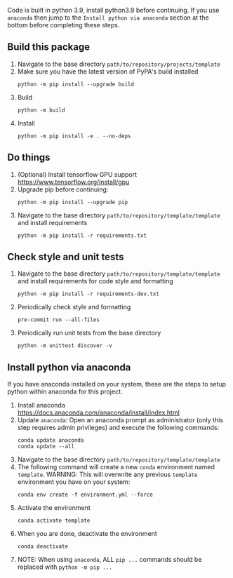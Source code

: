 Code is built in python 3.9, install python3.9 before continuing.  If you use `anaconda` then jump to the `Install python via anaconda` section at the bottom before completing these steps.  

## Build this package
1. Navigate to the base directory `path/to/repository/projects/template`
2. Make sure you have the latest version of PyPA's build installed
    ```
    python -m pip install --upgrade build
    ```
3. Build
    ```
    python -m build
    ```
4. Install
    ```
    python -m pip install -e . --no-deps
    ```

## Do things
1. (Optional) Install tensorflow GPU support https://www.tensorflow.org/install/gpu
2. Upgrade pip before continuing:
    ```
    python -m pip install --upgrade pip
    ```
3. Navigate to the base directory `path/to/repository/template/template` and install requirements
    ```
    python -m pip install -r requirements.txt
    ```

## Check style and unit tests
1. Navigate to the base directory `path/to/repository/template/template` and install requirements for code style and formatting
    ```
    python -m pip install -r requirements-dev.txt
    ```
2. Periodically check style and formatting
    ```
    pre-commit run --all-files
    ```
3. Periodically run unit tests from the base directory
    ```
    python -m unittest discover -v
    ```

## Install python via anaconda
If you have anaconda installed on your system, these are the steps to setup python within anaconda for this project.

1. Install anaconda https://docs.anaconda.com/anaconda/install/index.html
2. Update `anaconda`: Open an anaconda prompt as administrator (only this step requires admin privileges) and execute the following commands:
   ```
   conda update anaconda
   conda update --all
   ```
3. Navigate to the base directory `path/to/repository/template/template`
4. The following command will create a new `conda` environment named `template`.  WARNING: This will overwrite any previous `template` environment you have on your system:
   ```
   conda env create -f environment.yml --force
   ```
4. Activate the environment
   ```
   conda activate template
   ```
5. When you are done, deactivate the environment
   ```
   conda deactivate
   ```
6. NOTE: When using `anaconda`, ALL `pip ...` commands should be replaced with `python -m pip ...`
